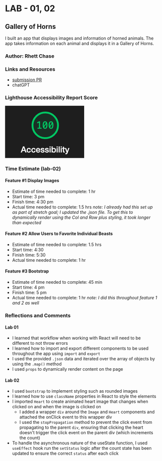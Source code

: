 # LAB - 01, 02

## Gallery of Horns

I built an app that displays images and information of horned animals. The app takes information on each animal and displays it in a Gallery of Horns.

### Author: Rhett Chase

### Links and Resources

- [submission PR](https://github.com/rhettchase/code-301-gallery-of-horns)
- chatGPT

### Lighthouse Accessibility Report Score

![Acessibility](./src/assets/accessibility.png)

### Time Estimate (lab-02)

#### Feature #1 Display Images

- Estimate of time needed to complete: 1 hr
- Start time: 3 pm
- Finish time: 4:30 pm
- Actual time needed to complete: 1.5 hrs
*note: I already had this set up as part of stretch goal; I updated the .json file. To get this to dynamically render using the Col and Row plus styling, it took longer than expected*

#### Feature #2 Allow Users to Favorite Individual Beasts

- Estimate of time needed to complete: 1.5 hrs
- Start time: 4:30
- Finish time: 5:30
- Actual time needed to complete: 1 hr

#### Feature #3 Bootstrap

- Estimate of time needed to complete: 45 min
- Start time: 4 pm
- Finish time: 5 pm
- Actual time needed to complete: 1 hr
*note: I did this throughout feature 1 and 2 as well*

### Reflections and Comments

#### Lab 01

- I learned that workflow when working with React will need to be different to not throw errors
- I learned how to import and export different components to be used throughout the app using `import` and `export`
- I used the provided `.json` data and iterated over the array of objects by using the `.map()` method
- I used `props` to dynamically render content on the page

#### Lab 02

- I used `bootstrap` to implement styling such as rounded images
- I learned how to use `className` properties in React to style the elements
- I imported `Heart` to create animated heart image that changes when clicked on and when the image is clicked on
  - I added a wrapper `div` around the `Image` and `Heart` components and attached the onClick event to this wrapper div
  - I used the `stopPropagation` method to prevent the click event from propagating to the parent `div`, ensuring that clicking the heart doesn't trigger the click event on the parent div (which increments the count)
- To handle the asynchronous nature of the useState function, I used `useEffect` hook run the `setStatus` logic after the count state has been updated to ensure the correct `status` after each click
